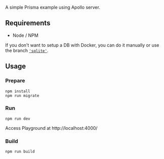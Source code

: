A simple Prisma example using Apollo server.

## Requirements

* Node / NPM

If you don't want to setup a DB with Docker, you can do it manually or use the branch [`'sqlite'`](https://github.com/douglasvbarone/prisma-apollo-js-helloworld/tree/sqlite).
## Usage
### Prepare
~~~
npm install
npm run migrate
~~~

### Run
~~~
npm run dev
~~~

Access Playground at http://localhost:4000/

### Build
~~~
npm run build
~~~